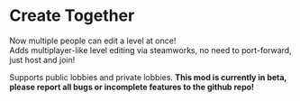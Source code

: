 # Create Together

Now multiple people can edit a level at once!  
Adds multiplayer-like level editing via steamworks, no need to port-forward, just host and join!  
  
Supports public lobbies and private lobbies.
**This mod is currently in beta, please report all bugs or incomplete features to the github repo!**  
